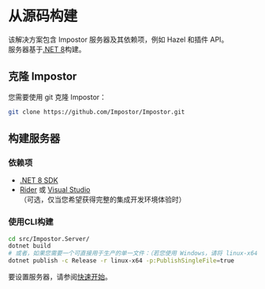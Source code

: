 # 从源码构建

该解决方案包含 Impostor 服务器及其依赖项，例如 Hazel 和插件 API。\
服务器基于[.NET 8](https://dotnet.microsoft.com/download/dotnet/8.0)构建。

## 克隆 Impostor

您需要使用 git 克隆 Impostor：

```bash
git clone https://github.com/Impostor/Impostor.git
```

## 构建服务器

### 依赖项

- [.NET 8 SDK](https://dotnet.microsoft.com/download/dotnet/8.0)
- [Rider](https://www.jetbrains.com/rider/) 或 [Visual Studio](https://visualstudio.microsoft.com/vs/) （可选，仅当您希望获得完整的集成开发环境体验时）

### 使用CLI构建

```bash
cd src/Impostor.Server/
dotnet build
# 或者，如果您需要一个可直接用于生产的单一文件：（若您使用 Windows，请将 linux-x64 更改为 win-x64）
dotnet publish -c Release -r linux-x64 -p:PublishSingleFile=true
```

要设置服务器，请参阅[快速开始](GettingStarted)。